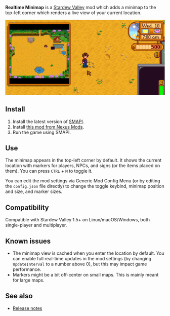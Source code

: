 ﻿**Realtime Minimap** is a [Stardew Valley](http://stardewvalley.net/) mod which adds a minimap to
the top-left corner which renders a live view of your current location.

![](screenshot.png)

## Install
1. Install the latest version of [SMAPI](https://smapi.io).
2. Install [this mod from Nexus Mods](http://www.nexusmods.com/stardewvalley/mods/9386).
3. Run the game using SMAPI.

## Use
The minimap appears in the top-left corner by default. It shows the current location with markers
for players, NPCs, and signs (or the items placed on them). You can press `CTRL` + `M` to toggle it.

You can edit the mod settings via Generic Mod Config Menu (or by editing the `config.json` file
directly) to change the toggle keybind, minimap position and size, and marker sizes.

## Compatibility
Compatible with Stardew Valley 1.5+ on Linux/macOS/Windows, both single-player and multiplayer.

## Known issues
* The minimap view is cached when you enter the location by default. You can enable full real-time
  updates in the mod settings (by changing `UpdateInterval` to a number above 0), but this may
  impact game performance.
* Markers might be a bit off-center on small maps. This is mainly meant for large maps.

## See also
* [Release notes](release-notes.md)
